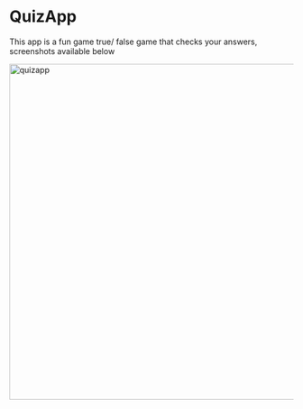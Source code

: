 # QuizApp
This app is a fun game true/ false game that checks your answers, screenshots available below


<img width="595" alt="quizapp" src="https://user-images.githubusercontent.com/38994167/88665050-ebbf0f80-d0d5-11ea-8fe2-022524f0eae4.png">
